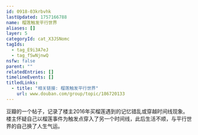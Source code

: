 ```yaml
---
id: 0918-03krbvhk
lastUpdated: 1757166788
name: 榴莲触发平行世界
aliases: []
layer: 5
categoryId: cat_X3JSNomc
tagIds:
  - tag_E9i3A7eJ
  - tag_fSwNjnwQ
nsfw: false
parent: ""
relatedEntries: []
timelineEvents: []
titledLinks:
  - title: "相关链接: 榴莲触发平行世界"
    url: www.douban.com/group/topic/186720133
---
```


豆瓣的一个帖子，记录了楼主2016年买榴莲遇到的记忆错乱或穿越时间线现象。楼主怀疑自己以榴莲事件为触发点穿入了另一个时间线，此后生活不顺，与平行世界的自己换了人生气运。